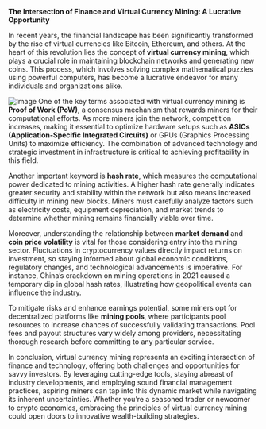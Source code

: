 **The Intersection of Finance and Virtual Currency Mining: A Lucrative Opportunity**

In recent years, the financial landscape has been significantly transformed by the rise of virtual currencies like Bitcoin, Ethereum, and others. At the heart of this revolution lies the concept of **virtual currency mining**, which plays a crucial role in maintaining blockchain networks and generating new coins. This process, which involves solving complex mathematical puzzles using powerful computers, has become a lucrative endeavor for many individuals and organizations alike.


![Image](https://github.com/user-attachments/assets/31692037-0104-4703-abd1-696b6a7dd41b)
One of the key terms associated with virtual currency mining is **Proof of Work (PoW)**, a consensus mechanism that rewards miners for their computational efforts. As more miners join the network, competition increases, making it essential to optimize hardware setups such as **ASICs (Application-Specific Integrated Circuits)** or GPUs (Graphics Processing Units) to maximize efficiency. The combination of advanced technology and strategic investment in infrastructure is critical to achieving profitability in this field.

Another important keyword is **hash rate**, which measures the computational power dedicated to mining activities. A higher hash rate generally indicates greater security and stability within the network but also means increased difficulty in mining new blocks. Miners must carefully analyze factors such as electricity costs, equipment depreciation, and market trends to determine whether mining remains financially viable over time.

Moreover, understanding the relationship between **market demand** and **coin price volatility** is vital for those considering entry into the mining sector. Fluctuations in cryptocurrency values directly impact returns on investment, so staying informed about global economic conditions, regulatory changes, and technological advancements is imperative. For instance, China’s crackdown on mining operations in 2021 caused a temporary dip in global hash rates, illustrating how geopolitical events can influence the industry.

To mitigate risks and enhance earnings potential, some miners opt for decentralized platforms like **mining pools**, where participants pool resources to increase chances of successfully validating transactions. Pool fees and payout structures vary widely among providers, necessitating thorough research before committing to any particular service.

In conclusion, virtual currency mining represents an exciting intersection of finance and technology, offering both challenges and opportunities for savvy investors. By leveraging cutting-edge tools, staying abreast of industry developments, and employing sound financial management practices, aspiring miners can tap into this dynamic market while navigating its inherent uncertainties. Whether you’re a seasoned trader or newcomer to crypto economics, embracing the principles of virtual currency mining could open doors to innovative wealth-building strategies.